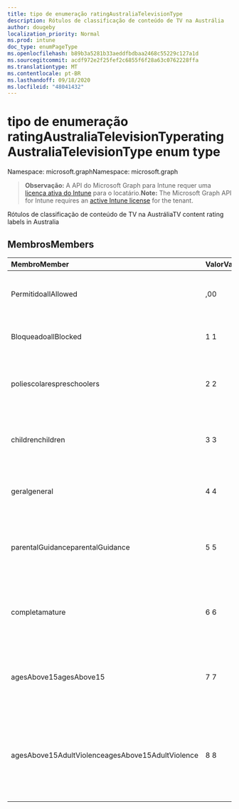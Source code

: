 ```yaml
---
title: tipo de enumeração ratingAustraliaTelevisionType
description: Rótulos de classificação de conteúdo de TV na Austrália
author: dougeby
localization_priority: Normal
ms.prod: intune
doc_type: enumPageType
ms.openlocfilehash: b89b3a5281b33aeddfbdbaa2468c55229c127a1d
ms.sourcegitcommit: acdf972e2f25fef2c6855f6f28a63c0762228ffa
ms.translationtype: MT
ms.contentlocale: pt-BR
ms.lasthandoff: 09/18/2020
ms.locfileid: "48041432"
---
```

# <a name="ratingaustraliatelevisiontype-enum-type"></a><span data-ttu-id="ad70f-103">tipo de enumeração ratingAustraliaTelevisionType</span><span class="sxs-lookup"><span data-stu-id="ad70f-103">ratingAustraliaTelevisionType enum type</span></span>

<span data-ttu-id="ad70f-104">Namespace: microsoft.graph</span><span class="sxs-lookup"><span data-stu-id="ad70f-104">Namespace: microsoft.graph</span></span>

> <span data-ttu-id="ad70f-105">**Observação:** A API do Microsoft Graph para Intune requer uma [licença ativa do Intune](https://go.microsoft.com/fwlink/?linkid=839381) para o locatário.</span><span class="sxs-lookup"><span data-stu-id="ad70f-105">**Note:** The Microsoft Graph API for Intune requires an [active Intune license](https://go.microsoft.com/fwlink/?linkid=839381) for the tenant.</span></span>

<span data-ttu-id="ad70f-106">Rótulos de classificação de conteúdo de TV na Austrália</span><span class="sxs-lookup"><span data-stu-id="ad70f-106">TV content rating labels in Australia</span></span>

## <a name="members"></a><span data-ttu-id="ad70f-107">Membros</span><span class="sxs-lookup"><span data-stu-id="ad70f-107">Members</span></span>
|<span data-ttu-id="ad70f-108">Membro</span><span class="sxs-lookup"><span data-stu-id="ad70f-108">Member</span></span>|<span data-ttu-id="ad70f-109">Valor</span><span class="sxs-lookup"><span data-stu-id="ad70f-109">Value</span></span>|<span data-ttu-id="ad70f-110">Descrição</span><span class="sxs-lookup"><span data-stu-id="ad70f-110">Description</span></span>|
|:---|:---|:---|
|<span data-ttu-id="ad70f-111">Permitido</span><span class="sxs-lookup"><span data-stu-id="ad70f-111">allAllowed</span></span>|<span data-ttu-id="ad70f-112">,0</span><span class="sxs-lookup"><span data-stu-id="ad70f-112">0</span></span>|<span data-ttu-id="ad70f-113">Valor padrão, permitir todos os programas de TV</span><span class="sxs-lookup"><span data-stu-id="ad70f-113">Default value, allow all TV shows content</span></span>|
|<span data-ttu-id="ad70f-114">Bloqueado</span><span class="sxs-lookup"><span data-stu-id="ad70f-114">allBlocked</span></span>|<span data-ttu-id="ad70f-115">1 </span><span class="sxs-lookup"><span data-stu-id="ad70f-115">1</span></span>|<span data-ttu-id="ad70f-116">Não permitir que qualquer TV mostre conteúdo</span><span class="sxs-lookup"><span data-stu-id="ad70f-116">Do not allow any TV shows content</span></span>|
|<span data-ttu-id="ad70f-117">poliescolares</span><span class="sxs-lookup"><span data-stu-id="ad70f-117">preschoolers</span></span>|<span data-ttu-id="ad70f-118">2 </span><span class="sxs-lookup"><span data-stu-id="ad70f-118">2</span></span>|<span data-ttu-id="ad70f-119">A classificação P destina-se a preaulas</span><span class="sxs-lookup"><span data-stu-id="ad70f-119">The P classification is intended for preschoolers</span></span>|
|<span data-ttu-id="ad70f-120">children</span><span class="sxs-lookup"><span data-stu-id="ad70f-120">children</span></span>|<span data-ttu-id="ad70f-121">3 </span><span class="sxs-lookup"><span data-stu-id="ad70f-121">3</span></span>|<span data-ttu-id="ad70f-122">A classificação de C destina-se a crianças com menos de 14</span><span class="sxs-lookup"><span data-stu-id="ad70f-122">The C classification is intended for children under 14</span></span>|
|<span data-ttu-id="ad70f-123">geral</span><span class="sxs-lookup"><span data-stu-id="ad70f-123">general</span></span>|<span data-ttu-id="ad70f-124">4 </span><span class="sxs-lookup"><span data-stu-id="ad70f-124">4</span></span>|<span data-ttu-id="ad70f-125">A classificação G é adequada para todas as idades</span><span class="sxs-lookup"><span data-stu-id="ad70f-125">The G classification is suitable for all ages</span></span>|
|<span data-ttu-id="ad70f-126">parentalGuidance</span><span class="sxs-lookup"><span data-stu-id="ad70f-126">parentalGuidance</span></span>|<span data-ttu-id="ad70f-127">5 </span><span class="sxs-lookup"><span data-stu-id="ad70f-127">5</span></span>|<span data-ttu-id="ad70f-128">A classificação PG é recomendada para visualizadores jovens</span><span class="sxs-lookup"><span data-stu-id="ad70f-128">The PG classification is recommended for young viewers</span></span>|
|<span data-ttu-id="ad70f-129">completa</span><span class="sxs-lookup"><span data-stu-id="ad70f-129">mature</span></span>|<span data-ttu-id="ad70f-130">6 </span><span class="sxs-lookup"><span data-stu-id="ad70f-130">6</span></span>|<span data-ttu-id="ad70f-131">A classificação M é recomendada para visualizadores mais de 15</span><span class="sxs-lookup"><span data-stu-id="ad70f-131">The M classification is recommended for viewers over 15</span></span>|
|<span data-ttu-id="ad70f-132">agesAbove15</span><span class="sxs-lookup"><span data-stu-id="ad70f-132">agesAbove15</span></span>|<span data-ttu-id="ad70f-133">7 </span><span class="sxs-lookup"><span data-stu-id="ad70f-133">7</span></span>|<span data-ttu-id="ad70f-134">A classificação MA15 + não é adequada para visualizadores abaixo de 15</span><span class="sxs-lookup"><span data-stu-id="ad70f-134">The MA15+ classification is not suitable for viewers under 15</span></span>|
|<span data-ttu-id="ad70f-135">agesAbove15AdultViolence</span><span class="sxs-lookup"><span data-stu-id="ad70f-135">agesAbove15AdultViolence</span></span>|<span data-ttu-id="ad70f-136">8 </span><span class="sxs-lookup"><span data-stu-id="ad70f-136">8</span></span>|<span data-ttu-id="ad70f-137">A classificação AV15 + não é adequada para visualizadores sob 15, específico violência adulto</span><span class="sxs-lookup"><span data-stu-id="ad70f-137">The AV15+ classification is not suitable for viewers under 15, adult violence-specific</span></span>|










